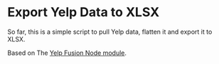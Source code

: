 # Export Yelp Data to XLSX

So far, this is a simple script to pull Yelp data, flatten it and export it to XLSX.

Based on The [Yelp Fusion Node module](https://github.com/Yelp/yelp-fusion).